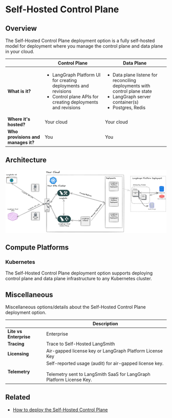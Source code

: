 # Self-Hosted Control Plane

## Overview

The Self-Hosted Control Plane deployment option is a fully self-hosted model for deployment where you manage the control plane and data plane in your cloud.

|                   | Control Plane     | Data Plane |
|-------------------|-------------------|------------|
| **What is it?** | <ul><li>LangGraph Platform UI for creating deployments and revisions</li><li>Control plane APIs for creating deployments and revisions</li></ul> | <ul><li>Data plane listene for reconciling deployments with control plane state</li><li>LangGraph server container(s)</li><li>Postgres, Redis</li></ul> |
| **Where it's hosted?** | Your cloud | Your cloud |
| **Who provisions and manages it?** | You | You |

## Architecture

![Self-Hosted Control Plane Architecture](./img/self_hosted_control_plane_architecture.png)

## Compute Platforms

### Kubernetes

The Self-Hosted Control Plane deployment option supports deploying control plane and data plane infrastructure to any Kubernetes cluster.

## Miscellaneous

Miscellaneous options/details about the Self-Hosted Control Plane deployment option.

|                   | Description |
|-------------------|-------------|
| **Lite vs Enterprise** | Enterprise |
| **Tracing** | Trace to Self-Hosted LangSmith |
| **Licensing** | Air-gapped license key or LangGraph Platform License Key |
| **Telemetry** | Self-reported usage (audit) for air-gapped license key.</br></br>Telemetry sent to LangSmith SaaS for LangGraph Platform License Key. |

## Related

* [How to deploy the Self-Hosted Control Plane](../cloud/deployment/self_hosted_control_plane.md)
